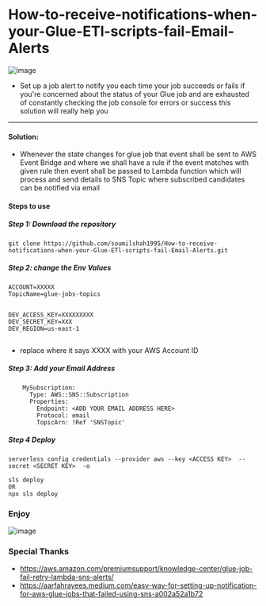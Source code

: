 # How-to-receive-notifications-when-your-Glue-ETl-scripts-fail-Email-Alerts

![image](https://user-images.githubusercontent.com/39345855/199550250-5fb8e90d-6855-4e89-a038-d51f124f556d.png)

* Set up a job alert to notify you each time your job succeeds or fails if you're concerned about the status of your Glue job and are exhausted of constantly checking the job console for errors or success this solution will really help you



---------------------------------------------------------------------
#### Solution:
* Whenever the state changes for glue job that event shall be sent to AWS Event Bridge and where we shall have a rule if the event matches with given rule then event shall be passed to Lambda function which will process and send details to SNS Topic where subscribed candidates can be notified via email 

#### Steps to use 

##### Step 1: Download the repository

```
git clone https://github.com/soumilshah1995/How-to-receive-notifications-when-your-Glue-ETl-scripts-fail-Email-Alerts.git
```

##### Step 2: change the Env Values 
```
ACCOUNT=XXXXX
TopicName=glue-jobs-topics


DEV_ACCESS_KEY=XXXXXXXXX
DEV_SECRET_KEY=XXX
DEV_REGION=us-east-1


```

* replace where it says XXXX with your AWS Account ID

##### Step 3: Add your Email Address

```
    MySubscription:
      Type: AWS::SNS::Subscription
      Properties:
        Endpoint: <ADD YOUR EMAIL ADDRESS HERE>
        Protocol: email
        TopicArn: !Ref 'SNSTopic'
```


##### Step 4 Deploy

```
serverless config credentials --provider aws --key <ACCESS KEY>  --secret <SECRET KEY>  -o

sls deploy
OR
npx sls deploy

```

### Enjoy 
![image](https://user-images.githubusercontent.com/39345855/199551616-eaedf846-6f59-480d-8eaf-73eccb5bdab8.png)



### Special Thanks 

* https://aws.amazon.com/premiumsupport/knowledge-center/glue-job-fail-retry-lambda-sns-alerts/
* https://aarfahrayees.medium.com/easy-way-for-setting-up-notification-for-aws-glue-jobs-that-failed-using-sns-a002a52a1b72

